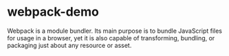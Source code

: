 # webpack-demo

Webpack is a module bundler. Its main purpose is to bundle JavaScript files for usage in a browser, yet it is also capable of transforming, bundling, or packaging just about any resource or asset.
